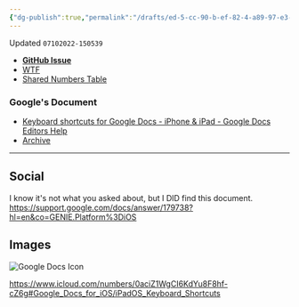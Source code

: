 ```yaml
---
{"dg-publish":true,"permalink":"/drafts/ed-5-cc-90-b-ef-82-4-a89-97-e3-d11370421-dd-2-2/","dgHomeLink":true,"dgPassFrontmatter":false}
---
```


Updated `07102022-150539`

- [**GitHub Issue**](https://github.com/ExtraKeys/keys/issues/59) 
- [WTF](https://davidblue.wtf/drafts/ED5CC90B-EF82-4A89-97E3-D11370421DD2.html)
- [Shared Numbers Table](https://www.icloud.com/numbers/0aciZ1WgCI6KdYu8F8hf-cZ6g#Google_Docs_for_iOS/iPadOS_Keyboard_Shortcuts)

### Google's Document

- [Keyboard shortcuts for Google Docs - iPhone & iPad - Google Docs Editors Help](https://support.google.com/docs/answer/179738?hl=en&co=GENIE.Platform%3DiOS)
- [Archive](https://web.archive.org/web/20220710195315/https://support.google.com/docs/answer/179738?hl=en&co=GENIE.Platform%3DiOS)

---

## Social

I know it's not what you asked about, but I DID find this document. https://support.google.com/docs/answer/179738?hl=en&co=GENIE.Platform%3DiOS


## Images

![Google Docs Icon](https://user-images.githubusercontent.com/43663476/178159841-5face79e-475d-45d8-8ebe-7bfa10478bb4.jpeg)

https://www.icloud.com/numbers/0aciZ1WgCI6KdYu8F8hf-cZ6g#Google_Docs_for_iOS/iPadOS_Keyboard_Shortcuts
